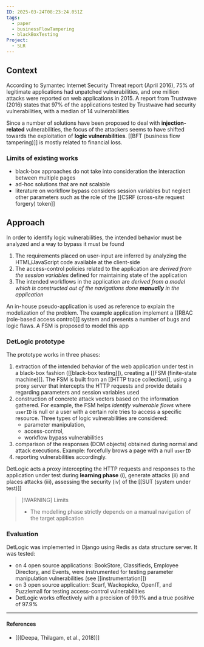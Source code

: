 ```yaml
---
ID: 2025-03-24T08:23:24.051Z
tags:
  - paper
  - businessFlowTampering
  - blackBoxTesting
Project:
  - SLR
---
```

## Context

According to Symantec Internet Security Threat report (April 2016), 75% of legitimate applications had unpatched vulnerabilities, and one million attacks were reported on web applications in 2015. A report from Trustwave (2016) states that 97% of the applications tested by Trustwave had security vulnerabilities, with a median of 14 vulnerabilities

Since a number of solutions have been proposed to deal with **injection-related** vulnerabilities, the focus of the attackers seems to have shifted towards the exploitation of **logic vulnerabilities**. [[BFT (business flow tampering)]] is mostly related to financial loss.

### Limits of existing works

- black-box approaches do not take into consideration the interaction between multiple pages
- ad-hoc solutions that are not scalable
- literature on workflow bypass considers session variables but neglect other parameters such as the role of the [[CSRF (cross-site request forgery) token]]
## Approach

In order to identify logic vulnerabilities, the intended behavior must be analyzed and a way to bypass it must be found
1. The requirements placed on user-input are inferred by analyzing the HTML/JavaScript code available at the client-side
2. The access-control policies related to the application are *derived from the session variables* defined for maintaining state of the application
3. The intended workflows in the application are *derived from a model which is constructed out of the navigations done **manually** in the application*

An in-house pseudo-application is used as reference to explain the modelization of the problem. The example application implement a [[RBAC (role-based access control)]] system and presents a number of bugs and logic flaws. A FSM is proposed to model this app

### DetLogic prototype

The prototype works in three phases:
1. extraction of the intended behavior of the web application under test in a black-box fashion ([[black-box testing]]), creating a [[FSM (finite-state machine)]]. The FSM is built from an [[HTTP trace collection]], using a proxy server that intercepts the HTTP requests and provide details regarding parameters and session variables used
2. construction of concrete attack vectors based on the information gathered. For example, the FSM helps *identify vulnerable flows* where `userID` is null or a user with a certain role tries to access a specific resource. Three types of logic vulnerabilities are considered:
	 - parameter manipulation,
	 - access-control,
	 - workflow bypass vulnerabilities
3. comparison of the responses (DOM objects) obtained during normal and attack executions. Example: forcefully brows a page with a null `userID`
4. reporting vulnerabilities accordingly.

DetLogic acts a proxy intercepting the HTTP requests and responses to the application under test during **learning phase** (i), generate attacks (ii) and places attacks (iii), assessing the security (iv) of the [[SUT (system under test)]]

> [!WARNING] Limits
> - The modelling phase strictly depends on a manual navigation of the target application

### Evaluation

DetLogic was implemented in Django using Redis as data structure server. It was tested:
- on 4 open source applications: BookStore, Classifieds, Employee Directory, and Events, were instrumented for testing parameter manipulation vulnerabilities (see [[instrumentation]])
- on 3 open source application: Scarf, Wackopicko, OpenIT, and Puzzlemall for testing access-control vulnerabilities
- DetLogic works effectively with a precision of 99.1% and a true positive of 97.9%

---
#### References
- [[(Deepa, Thilagam, et al., 2018)]]
